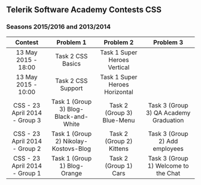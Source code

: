## Telerik Software Academy Contests CSS
### Seasons 2015/2016 and 2013/2014

|            Contest            |               Problem 1               |            Problem 2           |                Problem 3               |
|:-----------------------------:|:-------------------------------------:|:------------------------------:|:--------------------------------------:|
|      13 May 2015 - 18:00      |           Task 2 CSS Basics           |  Task 1 Super Heroes Vertical  |                                        |
|      13 May 2015 - 10:00      |           Task 2 CSS Support          | Task 1 Super Heroes Horizontal |                                        |
| CSS - 23 April 2014 - Group 3 | Task 1 (Group 3) Blog-Black-and-White |   Task 2 (Group 3) Blue-Menu   | Task 3 (Group 3) QA Academy Graduation |
| CSS - 23 April 2014 - Group 2 | Task 1 (Group 2) Nikolay-Kostovs-Blog |    Task 2 (Group 2) Kittens    |     Task 3 (Group 2) Add employees     |
| CSS - 23 April 2014 - Group 1 |      Task 1 (Group 1) Blog-Orange     |      Task 2 (Group 1) Cars     |  Task 3 (Group 1) Welcome to the Chat  |              